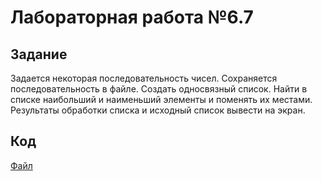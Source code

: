 # Лабораторная работа №6.7

## Задание
Задается некоторая последовательность чисел. Сохраняется последовательность в файле. Создать односвязный список. Найти в списке наибольший и наименьший элементы и поменять их местами. Результаты обработки списка и исходный список вывести на экран.

## Код
[Файл](src/lab.pas)